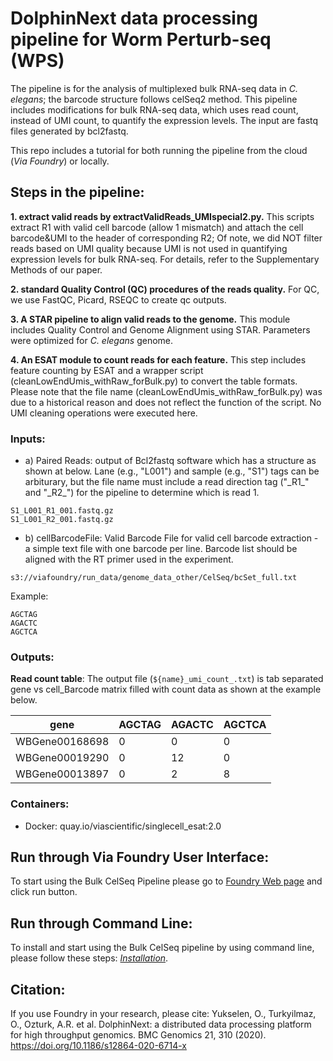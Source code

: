 # DolphinNext data processing pipeline for Worm Perturb-seq (WPS)
The pipeline is for the analysis of multiplexed bulk RNA-seq data in _C. elegans_; the barcode structure follows celSeq2 method. This pipeline includes modifications for bulk RNA-seq data, which uses read count, instead of UMI count, to quantify the expression levels. The input are fastq files generated by bcl2fastq.

This repo includes a tutorial for both running the pipeline from the cloud (_Via Foundry_) or locally.

## Steps in the pipeline:

__1. extract valid reads by extractValidReads_UMIspecial2.py.__ This scripts extract R1 with valid cell barcode (allow 1 mismatch) and attach the cell barcode&UMI to the header of corresponding R2; Of note, we did NOT filter reads based on UMI quality because UMI is not used in quantifying expression levels for bulk RNA-seq. For details, refer to the Supplementary Methods of our paper. 

__2. standard Quality Control (QC) procedures of the reads quality.__ For QC, we use FastQC, Picard, RSEQC to create qc outputs.

__3. A STAR pipeline to align valid reads to the genome.__ This module includes Quality Control and Genome Alignment using STAR. Parameters were optimized for _C. elegans_ genome.

__4. An ESAT module to count reads for each feature.__ This step includes feature counting by ESAT and a wrapper script (cleanLowEndUmis_withRaw_forBulk.py) to convert the table formats. Please note that the file name (cleanLowEndUmis_withRaw_forBulk.py) was due to a historical reason and does not reflect the function of the script. No UMI cleaning operations were executed here. 

### Inputs:

-   a) Paired Reads: output of Bcl2fastq software which has a structure as shown at below. Lane (e.g., "L001") and sample (e.g., "S1") tags can be arbiturary, but the file name must include a read direction tag ("\_R1_" and "\_R2_") for the pipeline to determine which is read 1. 

```
S1_L001_R1_001.fastq.gz
S1_L001_R2_001.fastq.gz
```

-   b) cellBarcodeFile: Valid Barcode File for valid cell barcode extraction - a simple text file with one barcode per line. Barcode list should be aligned with the RT primer used in the experiment. 

```
s3://viafoundry/run_data/genome_data_other/CelSeq/bcSet_full.txt
```
Example: 
```
AGCTAG
AGACTC
AGCTCA
```

### Outputs:

__Read count table__: The output file (`${name}_umi_count_.txt`) is tab separated gene vs cell_Barcode matrix filled with count data as shown at the example below.

   |      gene      | AGCTAG | AGACTC | AGCTCA |
   |----------------|--------|--------|--------|
   | WBGene00168698 | 0      | 0      | 0      |
   | WBGene00019290 | 0      | 12     | 0      |
   | WBGene00013897 | 0      | 2      | 8      |
		



### Containers:

-   Docker: quay.io/viascientific/singlecell_esat:2.0

## Run through Via Foundry User Interface:

To start using the Bulk CelSeq Pipeline please go to <a href="https://www.viafoundry.com/pipeline/355" target="_blank">Foundry Web page</a>
 and click run button.

## Run through Command Line:

To install and start using the Bulk CelSeq pipeline by using command line, please follow these steps: [_Installation_](https://github.com/ViaScientific/cellSeq_Pipeline/blob/main/docs/local.md).

## Citation:

If you use Foundry in your research, please cite:
Yukselen, O., Turkyilmaz, O., Ozturk, A.R. et al. DolphinNext: a distributed data processing platform for high throughput genomics. BMC Genomics 21, 310 (2020). https://doi.org/10.1186/s12864-020-6714-x
